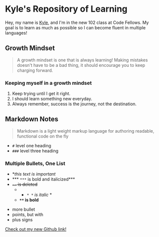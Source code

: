 # Kyle's Repository of Learning
Hey, my name is [Kyle](https://github.com/AtkinsonKyle), and I'm in the new 102 class at Code Fellows. My goal is to learn as much as possible so I can become fluent in multiple languages! 

## Growth Mindset
> A growth mindset is one that is always learning! Making mistakes doesn't have to be a bad thing, it should encourage you to keep charging forward.

### Keeping myself in a growth mindset
1. Keep trying until I get it right.
1. I should learn something new everyday.
1. Always remember, success is the journey, not the destination.


## Markdown Notes
> Markdown is a light weight markup language for authoring readable, functional code on the fly
- `#` level one heading
- `###` level three heading


### Multiple Bullets, One List
- **this text is _important_*
- *** `***` is bold and italicized***
- ~~`~~` is deleted~~
  - * *`* *` is italic* *
  - **`**` is bold**
+ more bullet
+ points, but with
+ plus signs

[Check out my new Github link!](https://github.com/AtkinsonKyle/learning-journal)
